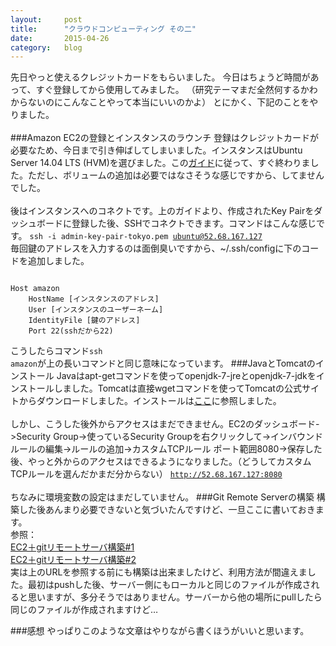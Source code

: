 ```yaml
---
layout:		post
title:		"クラウドコンピューティング その二"
date:		2015-04-26
category:	blog
---
```

先日やっと使えるクレジットカードをもらいました。
今日はちょうど時間があって、すぐ登録してから使用してみました。
（研究テーマまだ全然何するかわからないのにこんなことやって本当にいいのかよ）
とにかく、下記のことをやりました。
<br><br>
###Amazon EC2の登録とインスタンスのラウンチ
登録はクレジットカードが必要なため、今日まで引き伸ばしてしまいました。インスタンスはUbuntu Server 14.04 LTS (HVM)を選びました。この<a href="https://docs.aws.amazon.com/AWSEC2/latest/UserGuide/EC2_GetStarted.html">ガイド</a>に従って、すぐ終わりました。ただし、ボリュームの追加は必要ではなさそうな感じですから、してませんでした。
<br><br>
後はインスタンスへのコネクトです。上のガイドより、作成されたKey Pairをダッシュボードに登録した後、SSHでコネクトできます。コマンドはこんな感じです。
<code>ssh -i admin-key-pair-tokyo.pem ubuntu@52.68.167.127</code>
<br>毎回鍵のアドレスを入力するのは面倒臭いですから、~/.ssh/configに下のコードを追加しました。
<pre><code>
Host amazon
    HostName [インスタンスのアドレス]
    User [インスタンスのユーザーネーム]
    IdentityFile [鍵のアドレス]
    Port 22(sshだから22)	
</code></pre>
こうしたらコマンド<code>ssh amazon</code>が上の長いコマンドと同じ意味になっています。
###JavaとTomcatのインストール
Javaはapt-getコマンドを使ってopenjdk-7-jreとopenjdk-7-jdkをインストールしました。Tomcatは直接wgetコマンドを使ってTomcatの公式サイトからダウンロードしました。インストールは<a href="http://homepage1.nifty.com/y-osumi/works/code/tomcat7/">ここ</a>に参照しました。
<br><br>
しかし、こうした後外からアクセスはまだできません。EC2のダッシュボード->Security Group->使っているSecurity Groupを右クリックして->インバウンドルールの編集->ルールの追加->カスタムTCPルール ポート範囲8080->保存した後、やっと外からのアクセスはできるようになりました。（どうしてカスタムTCPルールを選んだかまだ分からない）
<code>http://52.68.167.127:8080</code>
<br><br>
ちなみに環境変数の設定はまだしていません。
###Git Remote Serverの構築
構築した後あんまり必要できないと気づいたんですけど、一旦ここに書いておきます。
<br>参照：
<br><a href="http://qiita.com/KazuyoshiUeno@github/items/bed591f7a076cb92ed20">EC2＋gitリモートサーバ構築#1</a>
<br><a href="http://qiita.com/KazuyoshiUeno@github/items/14afe3712ff43a01da69">EC2＋gitリモートサーバ構築#2</a>
<br>実は上のURLを参照する前にも構築は出来ましたけど、利用方法が間違えました。最初はpushした後、サーバー側にもローカルと同じのファイルが作成されると思いますが、多分そうではありません。サーバーから他の場所にpullしたら同じのファイルが作成されますけど…

###感想
やっぱりこのような文章はやりながら書くほうがいいと思います。
